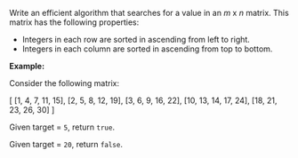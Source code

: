 
Write an efficient algorithm that searches for a value in an  _m_  x  _n_  matrix. This matrix has the following properties:

-   Integers in each row are sorted in ascending from left to right.
-   Integers in each column are sorted in ascending from top to bottom.

**Example:**

Consider the following matrix:

[
  [1,   4,  7, 11, 15],
  [2,   5,  8, 12, 19],
  [3,   6,  9, 16, 22],
  [10, 13, 14, 17, 24],
  [18, 21, 23, 26, 30]
]

Given target = `5`, return `true`.

Given target = `20`, return `false`.